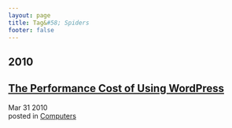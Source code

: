 ```yaml
---
layout: page
title: Tag&#58; Spiders
footer: false
---
```


<div id="blog-archives" class="category">
<h2>2010</h2>

<article>
<h1><a href="/2010/03/31/performance-cost-of-using-wordpress/index.html">The Performance Cost of Using WordPress</a></h1>
<time datetime="2010-03-31T00:00:00-06:00" pubdate><span class='month'>Mar</span> <span class='day'>31</span> <span class='year'>2010</span></time>
<footer>
<span class="categories">posted in 
<a href='/categories/computers/'>Computers</a></span>
</footer>
</article>
</div>
